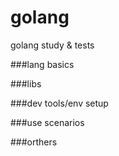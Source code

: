 # golang
golang study &amp; tests

###lang basics

###libs

###dev tools/env setup

###use scenarios

###orthers
